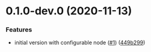 <a name="0.1.0-dev.0"></a>
# 0.1.0-dev.0 (2020-11-13)


### Features

* initial version with configurable node ([#1](https://github.com/rsksmart/rif-communications-pubsub-bootnode/issues/1)) ([449b299](https://github.com/rsksmart/rif-communications-pubsub-bootnode/commit/449b299))



